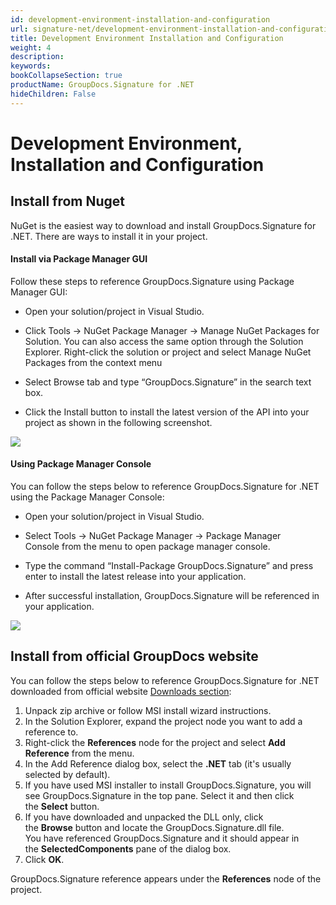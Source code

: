 ```yaml
---
id: development-environment-installation-and-configuration
url: signature-net/development-environment-installation-and-configuration
title: Development Environment Installation and Configuration
weight: 4
description: 
keywords: 
bookCollapseSection: true
productName: GroupDocs.Signature for .NET
hideChildren: False
---
```


# Development Environment, Installation and Configuration



  

## Install from Nuget

NuGet is the easiest way to download and install GroupDocs.Signature for .NET. There are ways to install it in your project.

#### Install via Package Manager GUI

Follow these steps to reference GroupDocs.Signature using Package Manager GUI:

*   Open your solution/project in Visual Studio.
    
*   Click Tools -> NuGet Package Manager -> Manage NuGet Packages for Solution. You can also access the same option through the Solution Explorer. Right-click the solution or project and select Manage NuGet Packages from the context menu
    
*   Select Browse tab and type “GroupDocs.Signature” in the search text box.
    
*   Click the Install button to install the latest version of the API into your project as shown in the following screenshot.  
      
    

![](/signature-net/getting-started/development-environment-installation-and-configuration/85426196.png)

#### Using Package Manager Console

You can follow the steps below to reference GroupDocs.Signature for .NET using the Package Manager Console:

*   Open your solution/project in Visual Studio.
    
*   Select Tools -> NuGet Package Manager -> Package Manager Console from the menu to open package manager console.
    
*   Type the command “Install-Package GroupDocs.Signature” and press enter to install the latest release into your application.
    
*   After successful installation, GroupDocs.Signature will be referenced in your application.  
      
    

![](/signature-net/getting-started/development-environment-installation-and-configuration/85426195.png)

## Install from official GroupDocs website

You can follow the steps below to reference GroupDocs.Signature for .NET downloaded from official website [Downloads section](https://downloads.groupdocs.com/signature/net):

1.  Unpack zip archive or follow MSI install wizard instructions.
2.  In the Solution Explorer, expand the project node you want to add a reference to.
3.  Right-click the **References** node for the project and select **Add Reference** from the menu.
4.  In the Add Reference dialog box, select the **.NET** tab (it's usually selected by default).
5.  If you have used MSI installer to install GroupDocs.Signature, you will see GroupDocs.Signature in the top pane. Select it and then click the **Select** button.
6.  If you have downloaded and unpacked the DLL only, click the **Browse** button and locate the GroupDocs.Signature.dll file.   
    You have referenced GroupDocs.Signature and it should appear in the **SelectedComponents** pane of the dialog box.
7.  Click **OK**. 

GroupDocs.Signature reference appears under the **References** node of the project.

